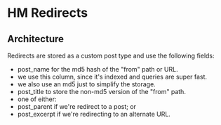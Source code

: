 # HM Redirects

## Architecture
Redirects are stored as a custom post type and use the following fields:

- post_name for the md5 hash of the "from" path or URL.
- we use this column, since it's indexed and queries are super fast.
- we also use an md5 just to simplify the storage.
- post_title to store the non-md5 version of the "from" path.
- one of either:
- post_parent if we're redirect to a post; or
- post_excerpt if we're redirecting to an alternate URL.

